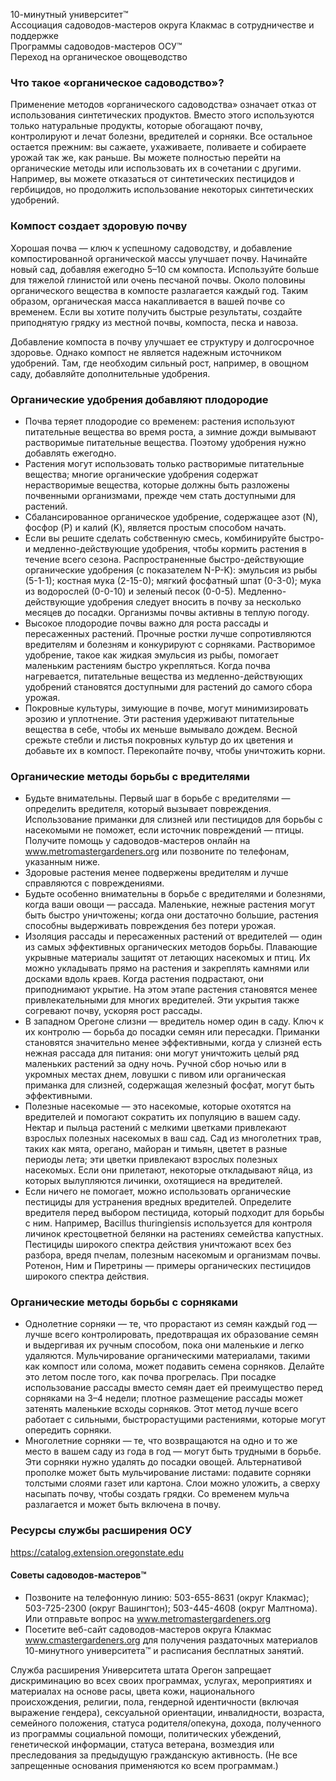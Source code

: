 10-минутный университет™  
Ассоциация садоводов-мастеров округа Клакмас в сотрудничестве и поддержке  
Программы садоводов-мастеров ОСУ™  
Переход на органическое овощеводство  

### Что такое «органическое садоводство»?  
Применение методов «органического садоводства» означает отказ от использования синтетических продуктов. Вместо этого используются только натуральные продукты, которые обогащают почву, контролируют и лечат болезни, вредителей и сорняки. Все остальное остается прежним: вы сажаете, ухаживаете, поливаете и собираете урожай так же, как раньше. Вы можете полностью перейти на органические методы или использовать их в сочетании с другими. Например, вы можете отказаться от синтетических пестицидов и гербицидов, но продолжить использование некоторых синтетических удобрений.  

### Компост создает здоровую почву  
Хорошая почва — ключ к успешному садоводству, и добавление компостированной органической массы улучшает почву. Начинайте новый сад, добавляя ежегодно 5–10 см компоста. Используйте больше для тяжелой глинистой или очень песчаной почвы. Около половины органического вещества в компосте разлагается каждый год. Таким образом, органическая масса накапливается в вашей почве со временем. Если вы хотите получить быстрые результаты, создайте приподнятую грядку из местной почвы, компоста, песка и навоза.  

Добавление компоста в почву улучшает ее структуру и долгосрочное здоровье. Однако компост не является надежным источником удобрений. Там, где необходим сильный рост, например, в овощном саду, добавляйте дополнительные удобрения.  

### Органические удобрения добавляют плодородие  
- Почва теряет плодородие со временем: растения используют питательные вещества во время роста, а зимние дожди вымывают растворимые питательные вещества. Поэтому удобрения нужно добавлять ежегодно.  
- Растения могут использовать только растворимые питательные вещества; многие органические удобрения содержат нерастворимые вещества, которые должны быть разложены почвенными организмами, прежде чем стать доступными для растений.  
- Сбалансированное органическое удобрение, содержащее азот (N), фосфор (P) и калий (K), является простым способом начать.  
- Если вы решите сделать собственную смесь, комбинируйте быстро- и медленно-действующие удобрения, чтобы кормить растения в течение всего сезона. Распространенные быстро-действующие органические удобрения (с показателем N-P-K): эмульсия из рыбы (5-1-1); костная мука (2-15-0); мягкий фосфатный шпат (0-3-0); мука из водорослей (0-0-10) и зеленый песок (0-0-5). Медленно-действующие удобрения следует вносить в почву за несколько месяцев до посадки. Организмы почвы активны в теплую погоду.  
- Высокое плодородие почвы важно для роста рассады и пересаженных растений. Прочные ростки лучше сопротивляются вредителям и болезням и конкурируют с сорняками. Растворимое удобрение, такое как жидкая эмульсия из рыбы, помогает маленьким растениям быстро укрепляться. Когда почва нагревается, питательные вещества из медленно-действующих удобрений становятся доступными для растений до самого сбора урожая.  
- Покровные культуры, зимующие в почве, могут минимизировать эрозию и уплотнение. Эти растения удерживают питательные вещества в себе, чтобы их меньше вымывало дождем. Весной срежьте стебли и листья покровных культур до их цветения и добавьте их в компост. Перекопайте почву, чтобы уничтожить корни.  

### Органические методы борьбы с вредителями  
- Будьте внимательны. Первый шаг в борьбе с вредителями — определить вредителя, который вызывает повреждения. Использование приманки для слизней или пестицидов для борьбы с насекомыми не поможет, если источник повреждений — птицы. Получите помощь у садоводов-мастеров онлайн на www.metromastergardeners.org или позвоните по телефонам, указанным ниже.  
- Здоровые растения менее подвержены вредителям и лучше справляются с повреждениями.  
- Будьте особенно внимательны в борьбе с вредителями и болезнями, когда ваши овощи — рассада. Маленькие, нежные растения могут быть быстро уничтожены; когда они достаточно большие, растения способны выдерживать повреждения без потери урожая.  
- Изоляция рассады и пересаженных растений от вредителей — один из самых эффективных органических методов борьбы. Плавающие укрывные материалы защитят от летающих насекомых и птиц. Их можно укладывать прямо на растения и закреплять камнями или досками вдоль краев. Когда растения подрастают, они приподнимают укрытие. На этом этапе растения становятся менее привлекательными для многих вредителей. Эти укрытия также согревают почву, ускоряя рост рассады.  
- В западном Орегоне слизни — вредитель номер один в саду. Ключ к их контролю — борьба до посадки семян или пересадки. Приманки становятся значительно менее эффективными, когда у слизней есть нежная рассада для питания: они могут уничтожить целый ряд маленьких растений за одну ночь. Ручной сбор ночью или в укромных местах днем, ловушки с пивом или органическая приманка для слизней, содержащая железный фосфат, могут быть эффективными.  
- Полезные насекомые — это насекомые, которые охотятся на вредителей и помогают сократить их популяцию в вашем саду. Нектар и пыльца растений с мелкими цветками привлекают взрослых полезных насекомых в ваш сад. Сад из многолетних трав, таких как мята, орегано, майоран и тимьян, цветет в разные периоды лета; эти цветки привлекают взрослых полезных насекомых. Если они прилетают, некоторые откладывают яйца, из которых вылупляются личинки, охотящиеся на вредителей.  
- Если ничего не помогает, можно использовать органические пестициды для устранения вредных вредителей. Определите вредителя перед выбором пестицида, который подходит для борьбы с ним. Например, Bacillus thuringiensis используется для контроля личинок крестоцветной белянки на растениях семейства капустных. Пестициды широкого спектра действия уничтожают всех без разбора, вредя пчелам, полезным насекомым и организмам почвы. Ротенон, Ним и Пиретрины — примеры органических пестицидов широкого спектра действия.  

### Органические методы борьбы с сорняками  
- Однолетние сорняки — те, что прорастают из семян каждый год — лучше всего контролировать, предотвращая их образование семян и выдергивая их ручным способом, пока они маленькие и легко удаляются. Мульчирование органическими материалами, такими как компост или солома, может подавить семена сорняков. Делайте это летом после того, как почва прогрелась. При посадке использование рассады вместо семян дает ей преимущество перед сорняками на 3–4 недели; плотное размещение рассады может затенять маленькие всходы сорняков. Этот метод лучше всего работает с сильными, быстрорастущими растениями, которые могут опередить сорняки.  
- Многолетние сорняки — те, что возвращаются на одно и то же место в вашем саду из года в год — могут быть трудными в борьбе. Эти сорняки нужно удалять до посадки овощей. Альтернативой прополке может быть мульчирование листами: подавите сорняки толстыми слоями газет или картона. Слои можно уложить, а сверху насыпать почву, чтобы создать грядки. Со временем мульча разлагается и может быть включена в почву.  

### Ресурсы службы расширения ОСУ  
https://catalog.extension.oregonstate.edu  

#### Советы садоводов-мастеров™  
- Позвоните на телефонную линию: 503-655-8631 (округ Клакмас); 503-725-2300 (округ Вашингтон); 503-445-4608 (округ Малтнома). Или отправьте вопрос на www.metromastergardeners.org  
- Посетите веб-сайт садоводов-мастеров округа Клакмас www.cmastergardeners.org для получения раздаточных материалов 10-минутного университета™ и расписания бесплатных занятий.  

Служба расширения Университета штата Орегон запрещает дискриминацию во всех своих программах, услугах, мероприятиях и материалах на основе расы, цвета кожи, национального происхождения, религии, пола, гендерной идентичности (включая выражение гендера), сексуальной ориентации, инвалидности, возраста, семейного положения, статуса родителя/опекуна, дохода, полученного из программы социальной помощи, политических убеждений, генетической информации, статуса ветерана, возмездия или преследования за предыдущую гражданскую активность. (Не все запрещенные основания применяются ко всем программам.)